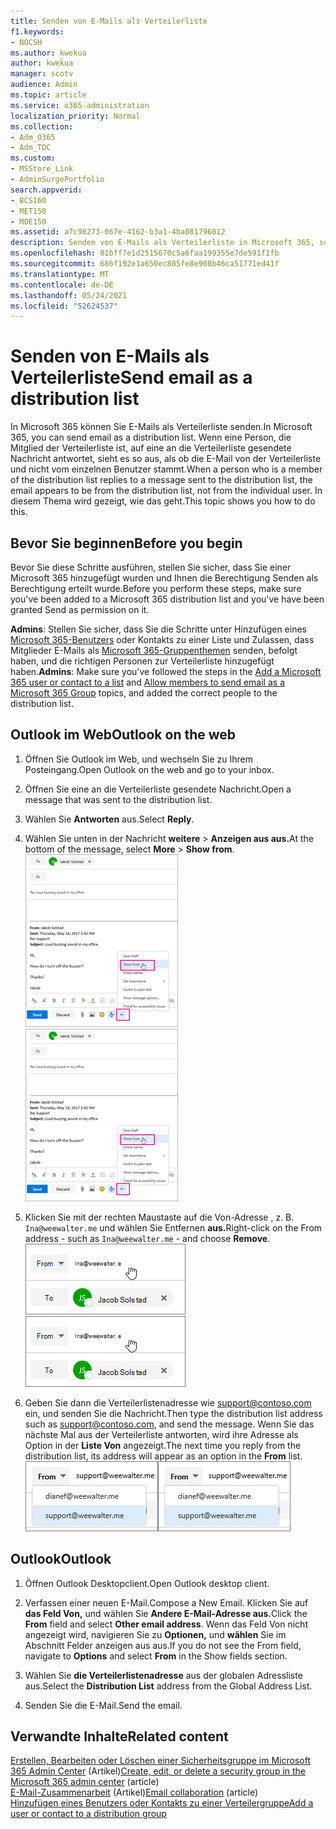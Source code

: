 ```yaml
---
title: Senden von E-Mails als Verteilerliste
f1.keywords:
- NOCSH
ms.author: kwekua
author: kwekua
manager: scotv
audience: Admin
ms.topic: article
ms.service: o365-administration
localization_priority: Normal
ms.collection:
- Adm_O365
- Adm_TOC
ms.custom:
- MSStore_Link
- AdminSurgePortfolio
search.appverid:
- BCS160
- MET150
- MOE150
ms.assetid: a7c98273-067e-4162-b3a1-4ba081796012
description: Senden von E-Mails als Verteilerliste in Microsoft 365, sodass ein Mitglied auf eine Nachricht antwortet, die aus der Verteilerliste zu sein scheint.
ms.openlocfilehash: 01bff7e1d2515670c5a6faa199355e7de591f1fb
ms.sourcegitcommit: 686f192e1a650ec805fe8e908b46ca51771ed41f
ms.translationtype: MT
ms.contentlocale: de-DE
ms.lasthandoff: 05/24/2021
ms.locfileid: "52624537"
---
```

# <a name="send-email-as-a-distribution-list"></a><span data-ttu-id="00ba9-103">Senden von E-Mails als Verteilerliste</span><span class="sxs-lookup"><span data-stu-id="00ba9-103">Send email as a distribution list</span></span>

<span data-ttu-id="00ba9-104">In Microsoft 365 können Sie E-Mails als Verteilerliste senden.</span><span class="sxs-lookup"><span data-stu-id="00ba9-104">In Microsoft 365, you can send email as a distribution list.</span></span> <span data-ttu-id="00ba9-105">Wenn eine Person, die Mitglied der Verteilerliste ist, auf eine an die Verteilerliste gesendete Nachricht antwortet, sieht es so aus, als ob die E-Mail von der Verteilerliste und nicht vom einzelnen Benutzer stammt.</span><span class="sxs-lookup"><span data-stu-id="00ba9-105">When a person who is a member of the distribution list replies to a message sent to the distribution list, the email appears to be from the distribution list, not from the individual user.</span></span> <span data-ttu-id="00ba9-106">In diesem Thema wird gezeigt, wie das geht.</span><span class="sxs-lookup"><span data-stu-id="00ba9-106">This topic shows you how to do this.</span></span>
  
## <a name="before-you-begin"></a><span data-ttu-id="00ba9-107">Bevor Sie beginnen</span><span class="sxs-lookup"><span data-stu-id="00ba9-107">Before you begin</span></span>

<span data-ttu-id="00ba9-108">Bevor Sie diese Schritte ausführen, stellen Sie sicher, dass Sie einer Microsoft 365 hinzugefügt wurden und Ihnen die Berechtigung Senden als Berechtigung erteilt wurde.</span><span class="sxs-lookup"><span data-stu-id="00ba9-108">Before you perform these steps, make sure you've been added to a Microsoft 365 distribution list and you've have been granted Send as permission on it.</span></span>
  
 <span data-ttu-id="00ba9-109">**Admins**: Stellen Sie sicher, dass Sie die Schritte unter Hinzufügen eines [Microsoft 365-Benutzers](../email/add-user-or-contact-to-distribution-list.md) oder Kontakts zu einer Liste und Zulassen, dass Mitglieder E-Mails als [Microsoft 365-Gruppenthemen](../../solutions/allow-members-to-send-as-or-send-on-behalf-of-group.md#allow-members-to-send-email-as-a-group) senden, befolgt haben, und die richtigen Personen zur Verteilerliste hinzugefügt haben.</span><span class="sxs-lookup"><span data-stu-id="00ba9-109">**Admins**: Make sure you've followed the steps in the [Add a Microsoft 365 user or contact to a list](../email/add-user-or-contact-to-distribution-list.md) and [Allow members to send email as a Microsoft 365 Group](../../solutions/allow-members-to-send-as-or-send-on-behalf-of-group.md#allow-members-to-send-email-as-a-group) topics, and added the correct people to the distribution list.</span></span>
  
## <a name="outlook-on-the-web"></a><span data-ttu-id="00ba9-110">Outlook im Web</span><span class="sxs-lookup"><span data-stu-id="00ba9-110">Outlook on the web</span></span>

1. <span data-ttu-id="00ba9-111">Öffnen Sie Outlook im Web, und wechseln Sie zu Ihrem Posteingang.</span><span class="sxs-lookup"><span data-stu-id="00ba9-111">Open Outlook on the web and go to your inbox.</span></span> 
    
2. <span data-ttu-id="00ba9-112">Öffnen Sie eine an die Verteilerliste gesendete Nachricht.</span><span class="sxs-lookup"><span data-stu-id="00ba9-112">Open a message that was sent to the distribution list.</span></span> 
    
3. <span data-ttu-id="00ba9-113">Wählen Sie **Antworten** aus.</span><span class="sxs-lookup"><span data-stu-id="00ba9-113">Select **Reply**.</span></span> 
    
4. <span data-ttu-id="00ba9-114">Wählen Sie unten in der Nachricht **weitere** \> **Anzeigen aus aus.**</span><span class="sxs-lookup"><span data-stu-id="00ba9-114">At the bottom of the message, select **More** \> **Show from**.</span></span><br/> <span data-ttu-id="00ba9-115">![Wählen Sie Mehr aus, und wählen Sie dann Aus anzeigen aus.](../../media/534f13b7-9f15-48ea-8835-ea2ed1863ece.png)</span><span class="sxs-lookup"><span data-stu-id="00ba9-115">![Select More and then choose Show From](../../media/534f13b7-9f15-48ea-8835-ea2ed1863ece.png)</span></span>
  
5. <span data-ttu-id="00ba9-116">Klicken Sie mit der rechten Maustaste auf die Von-Adresse , z. B. `Ina@weewalter.me` und wählen Sie Entfernen **aus.**</span><span class="sxs-lookup"><span data-stu-id="00ba9-116">Right-click on the From address - such as `Ina@weewalter.me` - and choose **Remove**.</span></span><br/> <span data-ttu-id="00ba9-117">![Entfernen des FROM-Alias](../../media/9b8d8e8f-dc46-499c-89bd-0a480603bf1f.png)</span><span class="sxs-lookup"><span data-stu-id="00ba9-117">![Remove the FROM alias](../../media/9b8d8e8f-dc46-499c-89bd-0a480603bf1f.png)</span></span>
  
6. <span data-ttu-id="00ba9-118">Geben Sie dann die Verteilerlistenadresse wie support@contoso.com ein, und senden Sie die Nachricht.</span><span class="sxs-lookup"><span data-stu-id="00ba9-118">Then type the distribution list address such as support@contoso.com, and send the message.</span></span> <span data-ttu-id="00ba9-119">Wenn Sie das nächste Mal aus der Verteilerliste antworten, wird ihre Adresse als Option in der **Liste Von** angezeigt.</span><span class="sxs-lookup"><span data-stu-id="00ba9-119">The next time you reply from the distribution list, its address will appear as an option in the **From** list.</span></span><br/><span data-ttu-id="00ba9-120">![Alias des freigegebenen Postfachs wird angezeigt](../../media/f7632a9a-9cab-446c-9e37-23ef50c5b975.png)</span><span class="sxs-lookup"><span data-stu-id="00ba9-120">![Alias of the shared mailbox appears](../../media/f7632a9a-9cab-446c-9e37-23ef50c5b975.png)</span></span>

## <a name="outlook"></a><span data-ttu-id="00ba9-121">Outlook</span><span class="sxs-lookup"><span data-stu-id="00ba9-121">Outlook</span></span>

1. <span data-ttu-id="00ba9-122">Öffnen Outlook Desktopclient.</span><span class="sxs-lookup"><span data-stu-id="00ba9-122">Open Outlook desktop client.</span></span>

2. <span data-ttu-id="00ba9-123">Verfassen einer neuen E-Mail.</span><span class="sxs-lookup"><span data-stu-id="00ba9-123">Compose a New Email.</span></span> <span data-ttu-id="00ba9-124">Klicken Sie auf **das Feld Von,** und wählen Sie **Andere E-Mail-Adresse aus.**</span><span class="sxs-lookup"><span data-stu-id="00ba9-124">Click the **From** field and select **Other email address**.</span></span> <span data-ttu-id="00ba9-125">Wenn das Feld Von nicht angezeigt wird, navigieren Sie zu **Optionen,** und **wählen** Sie im Abschnitt Felder anzeigen aus aus.</span><span class="sxs-lookup"><span data-stu-id="00ba9-125">If you do not see the From field, navigate to **Options** and select **From** in the Show fields section.</span></span>

3. <span data-ttu-id="00ba9-126">Wählen Sie **die Verteilerlistenadresse** aus der globalen Adressliste aus.</span><span class="sxs-lookup"><span data-stu-id="00ba9-126">Select the **Distribution List** address from the Global Address List.</span></span>

4. <span data-ttu-id="00ba9-127">Senden Sie die E-Mail.</span><span class="sxs-lookup"><span data-stu-id="00ba9-127">Send the email.</span></span>

## <a name="related-content"></a><span data-ttu-id="00ba9-128">Verwandte Inhalte</span><span class="sxs-lookup"><span data-stu-id="00ba9-128">Related content</span></span>

<span data-ttu-id="00ba9-129">[Erstellen, Bearbeiten oder Löschen einer Sicherheitsgruppe im Microsoft 365 Admin Center](../email/create-edit-or-delete-a-security-group.md) (Artikel)</span><span class="sxs-lookup"><span data-stu-id="00ba9-129">[Create, edit, or delete a security group in the Microsoft 365 admin center](../email/create-edit-or-delete-a-security-group.md) (article)</span></span>\
<span data-ttu-id="00ba9-130">[E-Mail-Zusammenarbeit](../email/email-collaboration.md) (Artikel)</span><span class="sxs-lookup"><span data-stu-id="00ba9-130">[Email collaboration](../email/email-collaboration.md) (article)</span></span>\
[<span data-ttu-id="00ba9-131">Hinzufügen eines Benutzers oder Kontakts zu einer Verteilergruppe</span><span class="sxs-lookup"><span data-stu-id="00ba9-131">Add a user or contact to a distribution group</span></span>](../email/add-user-or-contact-to-distribution-list.md)